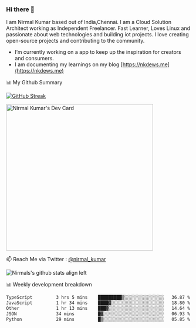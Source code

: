 ### Hi there 👋

 I am Nirmal Kumar based out of India,Chennai. I am a Cloud Solution Architect working as Independent Freelancer. Fast Learner, Loves Linux and passionate about web technologies and building iot projects. I love creating open-source projects and contributing to the community.

- I’m currently working on a app to keep up the inspiration for creators and consumers.
- I am documenting my learnings on my blog [https://nkdews.me](https://nkdews.me)


📊 My Github Summary

[![GitHub Streak](https://github-readme-streak-stats.herokuapp.com?user=nk-gears&theme=dark&hide_border=true&date_format=M%20j%5B%2C%20Y%5D)](https://git.io/streak-stats)

<a href="https://app.daily.dev/nirmal_kumar"><img src="https://api.daily.dev/devcards/a16cfcf02d384b16b41de71ce4d1d811.png?r=8ve" width="400" alt="Nirmal Kumar's Dev Card"/></a>

📫 Reach Me via  Twitter : [@nirmal_kumar](https://twitter.com/nirmal_kumar)

![Nirmals's github stats align left](https://github-readme-stats.vercel.app/api?username=nk-gears&show_icons=true)


📊 Weekly development breakdown

<!--START_SECTION:waka-->

```txt
TypeScript         3 hrs 5 mins    █████████▒░░░░░░░░░░░░░░░   36.87 %
JavaScript         1 hr 34 mins    ████▓░░░░░░░░░░░░░░░░░░░░   18.80 %
Other              1 hr 13 mins    ███▓░░░░░░░░░░░░░░░░░░░░░   14.64 %
JSON               34 mins         █▓░░░░░░░░░░░░░░░░░░░░░░░   06.93 %
Python             29 mins         █▒░░░░░░░░░░░░░░░░░░░░░░░   05.85 %
```

<!--END_SECTION:waka-->


